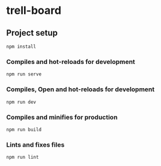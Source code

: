 # trell-board

## Project setup
```
npm install
```

### Compiles and hot-reloads for development
```
npm run serve
```
### Compiles, Open and hot-reloads for development
```
npm run dev
```
### Compiles and minifies for production
```
npm run build
```

### Lints and fixes files
```
npm run lint
```
